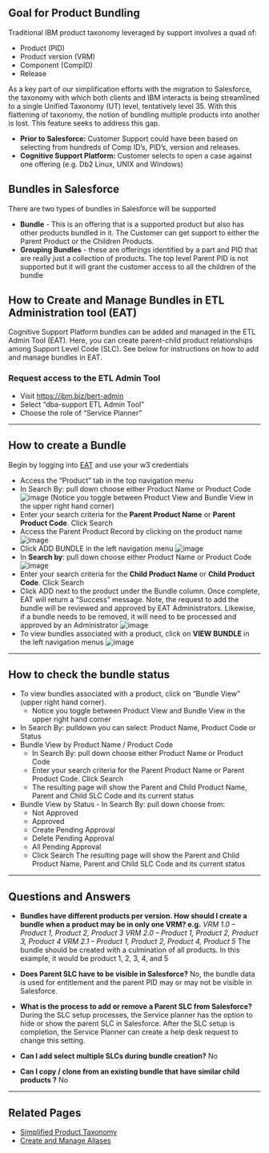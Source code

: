 
## Goal for Product Bundling

Traditional IBM product taxonomy leveraged by support involves a quad of:
* Product (PID) 
* Product version (VRM) 
* Component (CompID)
* Release 

As a key part of our simplification efforts with the migration to Salesforce, the taxonomy with which both clients and IBM interacts is being streamlined to a single Unified Taxonomy (UT) level, tentatively level 35. With this flattening of taxonomy, the notion of bundling multiple products into another is lost. This feature seeks to address this gap.

* **Prior to Salesforce:** Customer Support could have been based on selecting from hundreds of Comp ID’s, PID’s, version and releases.
* **Cognitive Support Platform:** Customer selects to open a case against one offering (e.g. Db2 Linux, UNIX and Windows)

## Bundles in Salesforce
There are two types of bundles in Salesforce will be supported
* **Bundle** - This is an offering that is a supported product but also has other products bundled in it.  The Customer can get support to either the Parent Product or the Children Products.
* **Grouping Bundles** - these are offerings identified by a part and PID that are really just a collection of products.  The top level Parent PID is not supported but it will grant the customer access to all the children of the bundle



## How to Create and Manage Bundles in ETL Administration tool (EAT)
Cognitive Support Platform bundles can be added and managed in the ETL Admin Tool (EAT). Here, you can create parent-child product relationships among Support Level Code (SLC). See below for instructions on how to add and manage bundles in EAT.


### Request access to the ETL Admin Tool
* Visit <a href="https://ibm.biz/bert-admin" target="_blank">https://ibm.biz/bert-admin</a>
* Select “dba-support ETL Admin Tool”
* Choose the role of “Service Planner”

---

## How to create a Bundle

Begin by logging into <a href="https://eat.w3ibm.mybluemix.net/" target="_blank">EAT</a> and use your w3 credentials

* Access the “Product” tab in the top navigation menu
* In Search By: pull down choose either Product Name or Product Code
  ![image](https://media.github.ibm.com/user/19331/files/93f2f91c-c18f-11e8-911e-6bce7493fb05)
  (Notice you toggle between Product View and Bundle View in the upper right hand corner)
* Enter your search criteria for the **Parent Product Name** or **Parent Product Code**. Click Search
* Access the Parent Product Record by clicking on the product name
  ![image](https://media.github.ibm.com/user/19331/files/c12b53a2-c18f-11e8-86ee-86e0a86690be)
* Click ADD BUNDLE  in the left navigation menu
  ![image](https://media.github.ibm.com/user/19331/files/df9dd350-c18f-11e8-80ca-6cefbe660cb8)
* In **Search by**: pull down choose either Product Name or Product Code
  ![image](https://media.github.ibm.com/user/19331/files/f6f37758-c18f-11e8-9d35-653a2bf56322)
* Enter your search criteria for the **Child Product Name** or **Child Product Code**. Click Search
* Click ADD next to the product under the Bundle column.  Once complete, EAT will return a “Success” message.  Note, the request to add the bundle will be reviewed and approved by EAT Administrators.  Likewise, if a bundle needs to be removed, it will need to be processed and approved by an Administrator
  ![image](https://media.github.ibm.com/user/19331/files/276c69b2-c190-11e8-94e8-c9ad33387383)
* To view bundles associated with a product, click on **VIEW BUNDLE** in the left navigation menus
  ![image](https://media.github.ibm.com/user/19331/files/3f9b2384-c190-11e8-9188-7724aa203b9b)

---

## How to check the bundle status 

* To view bundles associated with a product, click on “Bundle View” (upper right hand corner). 
  * Notice you toggle between Product View and Bundle View in the upper right hand corner
* In Search By: pulldown you can select: Product Name, Product Code or Status
* Bundle View by Product Name / Product Code
  * In Search By: pull down choose either Product Name or Product Code
  * Enter your search criteria for the Parent Product Name or Parent Product Code. Click Search
  * The resulting page will show the Parent and Child Product Name, Parent and Child SLC Code and its current status
* Bundle View by Status - In Search By: pull down choose from:
  * Not Approved
  * Approved
  * Create Pending Approval
  * Delete Pending Approval
  * All Pending Approval
  * Click Search
  The resulting page will show the Parent and Child Product Name, Parent and Child SLC Code and its current status

---
## Questions and Answers

* **Bundles have different products per version. How should I create a bundle when a product may be in only one VRM? e.g.**
  _VRM 1.0 – Product 1, Product 2, Product 3_
  _VRM 2.0 – Product 1, Product 2, Product 3, Product 4_
  _VRM 2.1 – Product 1, Product 2, Product 4, Product 5_
  The bundle should be created with a culmination of all products.  In this example, it would be product 1, 2, 3, 4, and 5

* **Does Parent SLC have to be visible in Salesforce?**
  No, the bundle data is used for entitlement and the parent PID may or may not be visible in Salesforce.

* **What is the process to add or remove a Parent SLC from Salesforce?**
  During the SLC setup processes, the Service planner has the option to hide or show the parent SLC in Salesforce. After the SLC setup is completion, the Service Planner can create a help desk request to change this setting. 

* **Can I add select multiple SLCs during bundle creation?**
  No

* **Can I copy / clone from an existing bundle that have similar child products ?**
  No



--- 

## Related Pages
* <a href="/dba-support/DBA-Education/#/DBA-Education/coreConcepts/taxonomy">Simplified Product Taxonomy</a>
* <a href="/dba-support/DBA-Education/#/DBA-Education/process/servicePlanners/ManageAliases">Create and Manage Aliases</a>